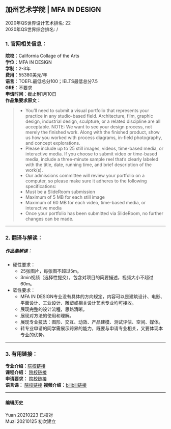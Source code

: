 ## 加州艺术学院 | MFA IN DESIGN

2020年QS世界设计艺术排名: 22  
2020年QS世界综合排名: /    

### 1. 官网相关信息：  

**院校**：California Collage of the Arts  
**学位**：MFA IN DESIGN  
**学制**：2-3年  
**费用**：55380美元/年  
**语言**：TOEFL最低总分100；IELTS最低总分7.5  
**GRE**：不要求  
**申请时间**：截止到1月10日  
**作品集要求原文：**     

> - You’ll need to submit a visual portfolio that represents your practice in any studio-based field. Architecture, film, graphic design, industrial design, sculpture, or a related discipline are all acceptable. NOTE: We want to see your design process, not merely the finished work. Along with the finished product, show us how you worked with process diagrams, in-field photography, and concept explorations.
> - Please include up to 25 still images, videos, time-based media, or interactive media. If you choose to submit video or time-based media, include a three-minute sample reel that’s clearly labeled with the title, date, running time, and brief description of the work(s).
> - Our admissions committee will review your portfolio on a computer, so please make sure it adheres to the following specifications:
> - Must be a SlideRoom submission
> - Maximum of 5 MB for each still image
> - Maximum of 60 MB for each video, time-based media, or interactive media
> - Once your portfolio has been submitted via SlideRoom, no further changes can be made.

---

### 2. 翻译与解读：  

##### 作品集解读：  
- 硬性要求：  
  - 25张图片，每张图不超过5m。  
  - 3min视频（选择性提交），包含对项目的简要描述，视频大小不超过60m。  
- 软性要求：  
  - MFA IN DESIGN专业没有具体的方向规定，内容可以是建筑设计、电影、平面设计、工业设计、雕塑或相关设计艺术专业均可接收。  
  - 展现完整的设计流程，思路清晰。  
  - 展现对方法的使用和理解。  
  - 展现专业技法：图形、交互、动效、产品建模、测试评估、空间、媒体。  
  - 转专业申请的同学需展示跨界的能力，既要与申请专业相关，又要体现本专业的优势。  


---

### 3. 有用链接：  

**专业介绍：**[院校链接](https://www.cca.edu/design/mfa-design)  
**课程介绍：** [院校链接](https://www.cca.edu/academics/graduate/design/curriculum)  
**申请要求：** [院校链接](https://www.cca.edu/admissions/)  
**语言课：** [院校链接](https://www.cca.edu/admissions/international/#section-how-to-apply)
**视频介绍：**[bilibili链接](https://www.bilibili.com/video/av24182748)  


---


#### 编辑历史
Yuan 20210223 已校对  
Muzi 20210125 初次建立
